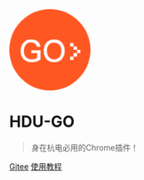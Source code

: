 <img src="data:image/png;base64,iVBORw0KGgoAAAANSUhEUgAAAIAAAACACAMAAAD04JH5AAAA3lBMVEUAAAD/%0AVyL/VyL/ViL/VyL/VyH/VyL/VyP/VyH/VyP/VyL/VyL/VyL/WCH/VyL/VyL/%0AVyL/VyL/VyP/WCL/ViL/VyL/ViH/VyP/VyH/VSP/VyT/VRz/VSL/ZjP/VyL/%0AVyL/////gVn/1cj/q5D/j2z/eU7/3dL/zLv/oYP/fVP/aDj/YjH/0MH/bD7/%0A49r/s5r/lHL/b0L/9/X/7un/9PD/x7X/nX7/hmD/c0f/xLH/wKz/t6D/m3v/%0AXCn/Wib/vKf/iWT/Xyz/+vj/6OH/2c3/por/jGf/qI3/18r/uaPfhRTRAAAA%0AH3RSTlMA3H5Iv5L3x2JQ8enSuLWLO/rlya6sgl5VMyMSBwWcnV/dQQAABQVJ%0AREFUeNq81F1ywjAMBOC149hx/oEwkEDY+9+y751SjGL5u4A02h1B5DE30xh6%0Ac25Pp/Zs+jBOzfxAEc/Zuo5/6pydn1BV2dHzX360FZRUtWESU1fK08vvcB/4%0AteGOXG6OIu6GHJoLxS4NjlqvPOS64ojdeh7k7Q6xGJhBiBCyzMRCYluYzbIJ%0Azm+YkYkK51eN4cXsXvjCQAUDkvVU0SNRSyUtknRU0yGBoyKHj2qqqvHBRGWT%0A6P8U+0iRBUS8tRkWYDa8s7CIJaEAuqykAPo12AOLCbsgAO0QVs+C/Irffoix%0A152EgSAKwG1IlKjxGtFEk7O03EuBVm6KVvEC8f1fyOwUXNsd6tbE9vvH0rAn%0AO0Mz2UsU6tJKqaJgVSvpAgW7sBKuULirAoYA89HgGiW4/rcpOP+UXEEpKgWM%0AYYbjmY1S2GVWgFTKrYCqgY2S2KVWQNWghtLUfn8Ne36zG3jI9NSbd5u+hz++%0Ajm/3sEPQ6YtY+P78uARrtngTG5ORj3z2bjNa4MkVCW9uBM1jSyQsgvxNUANr%0A1RJprRWSGvozYzd3E/At0BCcjsEzi7xNcJi1f2sxbcymw7ZKwOx/5zjOYCy2%0A7vPdWNyA0Q2F1K9/L0w2e6kaz+8EGc5BvNG9iK0BxZHq2OXGOoUucoTkMmfy%0Aia12fER1KPV47bUJhVZ2Bzhlx+Gh2j+dIAwQc4XU7iFhEq+aB6hyVyLBK1vK%0A6c9Y0UB+GHh89hfjACfWMTRr+u0eUpYh9QXISEgjaPp0BMYBjq19aAZxv2ue%0AqQYgbRVGUclmqSYkYOwzt6JdancPGl/9TDRmDoB4Y6Z/qKkdMI6YYeBDPv2A%0ATE0KCc6EzsY0gG2dI+09VQFOR+3CfhWaBjjXL4Yjrm3YZh+CEwhpaRjgwDpD%0ASk9Ic2R6yDgl+rP4hgHOvpgzo92EYRiKlm0PCKaC9gPu2qa06VpAQEGMjo4B%0AY///Q5M8aZawSdOncJ8QhHBInRvH5gAbBMiB/O1K/5sgBlGYHyhgesWJGcBA%0A3ATB9RdJCBAaHtMRP7MEGPAgVO0A5hVIuqzAC9+GhQ0AxkAFohYYA5YAPW5E%0AuQ3AO7kN0wF3gSXAs2DFOE5JQUgAETk++x3JB8iQmRX7spXtgIsA/l5+3baI%0A0NaIfG8kHycTM0BOR44Yg1NbgJHXBzkKMyMAHCllkHZxbAvQl1IyzO22ZoBU%0AMGzKlBKwBRhLSemZ/QkOoJfycZQdKIIohEOUnJR6wxuPsVQmAPiR8kao0aES%0A65xwSBcTnn8uzyYAXQoE8wstnhXAk1imR5/BIMuAVOD+osma4OruADpa4Ft7%0AYACmsv0YQEwtUZcom+d1kcXpipyQwg0Vpkp/5Jt4uwxQZWEPMObXc5pd1tu8%0AZUyogQOYrueeD/YEi6ptzOoT7OWbejVqzyYvT7plzKSBLnowF6lUlASkZLur%0AzWPK6Rq66bG1TKfX8e50qmaNqg1jZtV3Oms20FW9eylUOi/VOi9Wuy/XO29Y%0AOG/ZuG9aOW/buW9cOm/dum9eO2/f/1ZvhzgAwkAQRUm2EoJbRbj/MRGIEU3T%0AVGz+dE4x4n0eMOCEg0csOOPhIRNPuXjMhnM+HjSKVJftRVC1diGsWjsrYPVG%0AtFqwGsHVOmEAr+5QNQCs770SDz5y4TMfPnQySL342I3P/QyCR4Pk0yB6Nch+%0ADcLnf5Ftln63jKN0T+Q4fs9Yjt/x/P8D/lollw0i+/QAAAAASUVORK5CYII=" width="146px">

# **HDU-GO**

> 身在杭电必用的Chrome插件！

[Gitee](https://gitee.com/mzl980425/HDU-GO)
[使用教程](README)
